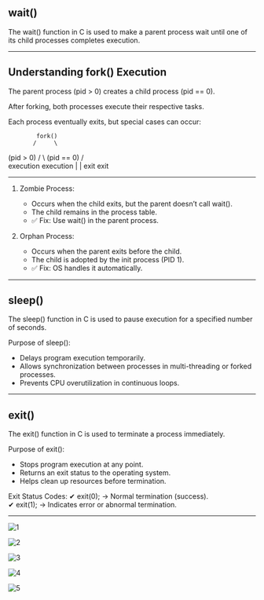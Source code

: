wait()
------------------------------------------------------------------------------
The wait() function in C is used to make a parent process wait
until one of its child processes completes execution.

------------------------------------------------------------------------------

Understanding fork() Execution
------------------------------------------------------------------------------
The parent process (pid > 0) creates a child process (pid == 0).

After forking, both processes execute their respective tasks.

Each process eventually exits, but special cases can occur:

            fork()
           /     \
(pid > 0) /       \ (pid == 0)
         /         \
    execution    execution
        |            |
       exit         exit

------------------------------------------------------------------------------

1. Zombie Process:
   - Occurs when the child exits, but the parent doesn’t call wait().
   - The child remains in the process table.
   - ✅ Fix: Use wait() in the parent process.

2. Orphan Process:
   - Occurs when the parent exits before the child.
   - The child is adopted by the init process (PID 1).
   - ✅ Fix: OS handles it automatically.

------------------------------------------------------------------------------

sleep()
------------------------------------------------------------------------------
The sleep() function in C is used to pause execution for a specified number 
of seconds.

Purpose of sleep():
- Delays program execution temporarily.
- Allows synchronization between processes in multi-threading 
  or forked processes.
- Prevents CPU overutilization in continuous loops.

------------------------------------------------------------------------------

exit()
------------------------------------------------------------------------------
The exit() function in C is used to terminate a process immediately.

Purpose of exit():
- Stops program execution at any point.
- Returns an exit status to the operating system.
- Helps clean up resources before termination.

Exit Status Codes:
✔ exit(0); → Normal termination (success).  
✔ exit(1); → Indicates error or abnormal termination.

------------------------------------------------------------------------------
![1](https://github.com/user-attachments/assets/10ebd9d2-96db-408f-9669-d9cf685e6e4d)

![2](https://github.com/user-attachments/assets/60d94d3b-a849-4734-9507-7b4513d9e8b6)

![3](https://github.com/user-attachments/assets/7594d265-eba8-461c-bc43-79532819b236)

![4](https://github.com/user-attachments/assets/f214f8df-0580-46e1-8c51-c6514a1807b8)

![5](https://github.com/user-attachments/assets/9612f165-886f-47b0-8a99-09443288b583)
